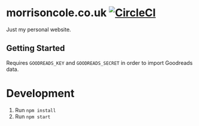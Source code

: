 # morrisoncole.co.uk [![CircleCI](https://circleci.com/gh/MorrisonCole/morrisoncole.co.uk/tree/develop.svg?style=svg)](https://circleci.com/gh/MorrisonCole/morrisoncole.co.uk/tree/develop)

Just my personal website.

## Getting Started

Requires `GOODREADS_KEY` and `GOODREADS_SECRET` in order to import Goodreads data.

# Development

1. Run `npm install`
2. Run `npm start`

